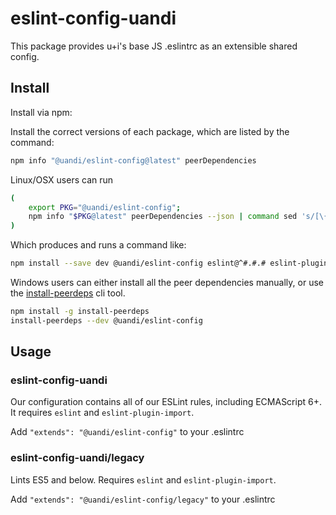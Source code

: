 # eslint-config-uandi

This package provides u+i's base JS .eslintrc as an extensible shared config.

## Install

Install via npm:

Install the correct versions of each package, which are listed by the command:

```sh
npm info "@uandi/eslint-config@latest" peerDependencies
```

Linux/OSX users can run

```sh
(
    export PKG="@uandi/eslint-config";
    npm info "$PKG@latest" peerDependencies --json | command sed 's/[\{\},]//g ; s/: /@/g' | xargs npm install --save-dev "$PKG@latest"
)
```

Which produces and runs a command like:

```sh
npm install --save dev @uandi/eslint-config eslint@^#.#.# eslint-plugin-import@^#.#.#
```

Windows users can either install all the peer dependencies manually, or use the [install-peerdeps](https://github.com/nathanhleung/install-peerdeps) cli tool.

```sh
npm install -g install-peerdeps
install-peerdeps --dev @uandi/eslint-config
```

## Usage

### eslint-config-uandi

Our configuration contains all of our ESLint rules, including ECMAScript 6+. It requires `eslint` and `eslint-plugin-import`.

Add `"extends": "@uandi/eslint-config"` to your .eslintrc

### eslint-config-uandi/legacy

Lints ES5 and below. Requires `eslint` and `eslint-plugin-import`.

Add `"extends": "@uandi/eslint-config/legacy"` to your .eslintrc
